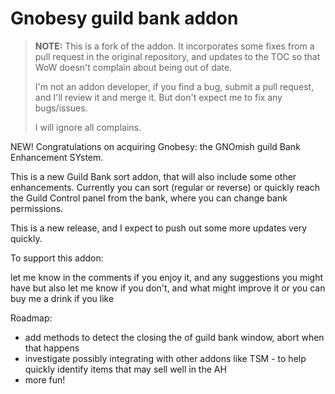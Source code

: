 # Gnobesy guild bank addon

> **NOTE:** This is a fork of the addon. It incorporates some fixes from a pull request in the original repository, and updates to the TOC so that WoW doesn't complain about being out of date.
>
> I'm not an addon developer, if you find a bug, submit a pull request, and I'll review it and merge it. But don't expect me to fix any bugs/issues.
>
> I will ignore all complains.

NEW! Congratulations on acquiring Gnobesy: the GNOmish guild Bank Enhancement SYstem.

This is a new Guild Bank sort addon, that will also include some other enhancements. Currently you can sort (regular or reverse) or quickly reach the Guild Control panel from the bank, where you can change bank permissions.

This is a new release, and I expect to push out some more updates very quickly.

To support this addon:

let me know in the comments if you enjoy it, and any suggestions you might have
but also let me know if you don't, and what might improve it
or you can buy me a drink if you like

Roadmap:

- add methods to detect the closing the of guild bank window, abort when that happens
- investigate possibly integrating with other addons like TSM - to help quickly identify items that may sell well in the AH
- more fun!
